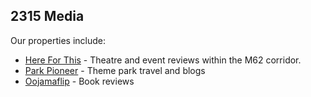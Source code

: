## 2315 Media

Our properties include:

* [Here For This](https://hereforthis.uk) - Theatre and event reviews within the M62 corridor.
* [Park Pioneer](https://parkpioneer.com) - Theme park travel and blogs
* [Oojamaflip](https://oojamaflip.wtf) - Book reviews
